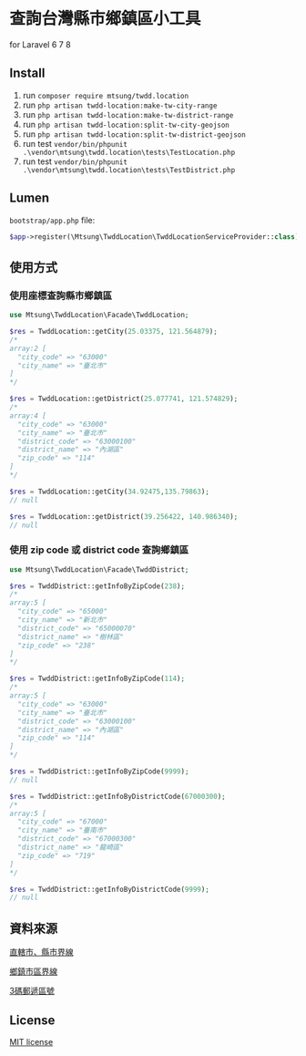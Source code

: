 # 查詢台灣縣市鄉鎮區小工具

for Laravel 6 7 8

## Install

1. run `composer require mtsung/twdd.location`
2. run `php artisan twdd-location:make-tw-city-range`
3. run `php artisan twdd-location:make-tw-district-range`
4. run `php artisan twdd-location:split-tw-city-geojson`
5. run `php artisan twdd-location:split-tw-district-geojson`
6. run test `vendor/bin/phpunit .\vendor\mtsung\twdd.location\tests\TestLocation.php`
7. run test `vendor/bin/phpunit .\vendor\mtsung\twdd.location\tests\TestDistrict.php`

## Lumen

`bootstrap/app.php` file:

```php
$app->register(\Mtsung\TwddLocation\TwddLocationServiceProvider::class);
```


## 使用方式

### 使用座標查詢縣市鄉鎮區

```php
use Mtsung\TwddLocation\Facade\TwddLocation;

$res = TwddLocation::getCity(25.03375, 121.564879);
/*
array:2 [
  "city_code" => "63000"
  "city_name" => "臺北市"
]
*/

$res = TwddLocation::getDistrict(25.077741, 121.574829);
/*
array:4 [
  "city_code" => "63000"
  "city_name" => "臺北市"
  "district_code" => "63000100"
  "district_name" => "內湖區"
  "zip_code" => "114"
]
*/

$res = TwddLocation::getCity(34.92475,135.79863);
// null

$res = TwddLocation::getDistrict(39.256422, 140.986340);
// null
```

### 使用 zip code 或 district code 查詢鄉鎮區
```php
use Mtsung\TwddLocation\Facade\TwddDistrict;

$res = TwddDistrict::getInfoByZipCode(238);
/*
array:5 [
  "city_code" => "65000"
  "city_name" => "新北市"
  "district_code" => "65000070"
  "district_name" => "樹林區"
  "zip_code" => "238"
]
*/

$res = TwddDistrict::getInfoByZipCode(114);
/*
array:5 [
  "city_code" => "63000"
  "city_name" => "臺北市"
  "district_code" => "63000100"
  "district_name" => "內湖區"
  "zip_code" => "114"
]
*/

$res = TwddDistrict::getInfoByZipCode(9999);
// null

$res = TwddDistrict::getInfoByDistrictCode(67000300);
/*
array:5 [
  "city_code" => "67000"
  "city_name" => "臺南市"
  "district_code" => "67000300"
  "district_name" => "龍崎區"
  "zip_code" => "719"
]
*/

$res = TwddDistrict::getInfoByDistrictCode(9999);
// null

```

## 資料來源
[直轄市、縣市界線](https://data.gov.tw/dataset/7442)

[鄉鎮市區界線](https://data.gov.tw/dataset/7441)

[3碼郵遞區號](https://data.gov.tw/dataset/37759)

## License
[MIT license](https://opensource.org/licenses/MIT)
